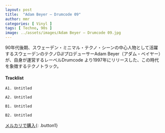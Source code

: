 ```yaml
---
layout: post
title:  "Adam Beyer – Drumcode 09"
author: mmr
categories: [ Vinyl ]
tags: [ Techno, 90s ]
image: ../assets/images/Adam Beyer – Drumcode 09.jpg
---
```


90年代後期、スウェーデン・ミニマル・テクノ・シーンの中心人物として活躍するスウェーデンのテクノDJ/プロデューサーAdam Beyer（アダム・ベイヤー）が、自身が運営するレーベルDrumcode より1997年にリリースした、この時代を象徴するテクノトラック。

#### Tracklist
```md
A1. Untitled

A2. Untitled

B1. Untitled

B2. Untitled
```

[メルカリで購入](https://jp.mercari.com/item/m81557566471){: .button1}

